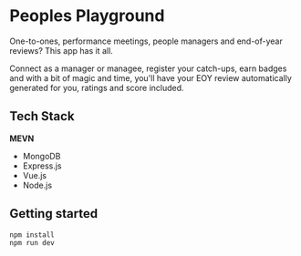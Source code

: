 # Peoples Playground

One-to-ones, performance meetings, people managers and end-of-year reviews? This app has it all.

Connect as a manager or managee, register your catch-ups, earn badges and with a bit of magic and time, you'll have your EOY review automatically generated for you, ratings and score included.

## Tech Stack
**MEVN**
* MongoDB
* Express.js
* Vue.js
* Node.js

## Getting started
```bash
npm install
npm run dev
```